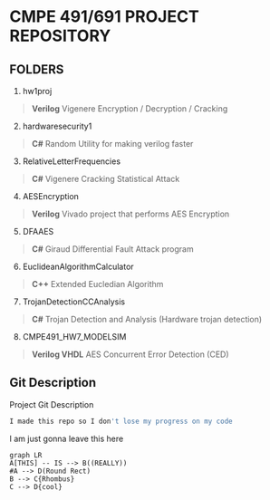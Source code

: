 
# CMPE 491/691 PROJECT REPOSITORY

  

## FOLDERS

1. hw1proj

>  **Verilog** Vigenere Encryption / Decryption / Cracking

2. hardwaresecurity1

>  **C#** Random Utility for making verilog faster

3. RelativeLetterFrequencies

>  **C#** Vigenere Cracking Statistical Attack

4. AESEncryption

>  **Verilog** Vivado project that performs AES Encryption

5. DFAAES

>  **C#** Giraud Differential Fault Attack program

6. EuclideanAlgorithmCalculator

>  **C++** Extended Eucledian Algorithm

7. TrojanDetectionCCAnalysis

>  **C#** Trojan Detection and Analysis (Hardware trojan detection)

8. CMPE491_HW7_MODELSIM

>  **Verilog VHDL** AES Concurrent Error Detection (CED)

## Git Description

Project Git Description

```bash
I made this repo so I don't lose my progress on my code
```

I am just gonna leave this here

```mermaid
graph LR
A[THIS] -- IS --> B((REALLY))
#A --> D(Round Rect)
B --> C{Rhombus}
C --> D{cool}
```
